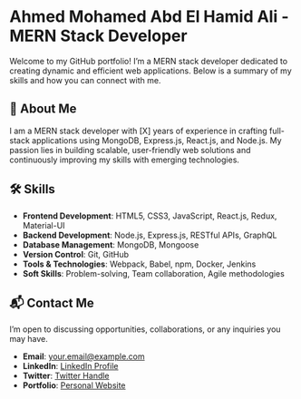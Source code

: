 # Ahmed Mohamed Abd El Hamid Ali - MERN Stack Developer

Welcome to my GitHub portfolio! I’m a MERN stack developer dedicated to creating dynamic and efficient web applications. Below is a summary of my skills and how you can connect with me.

## 📜 About Me

I am a MERN stack developer with [X] years of experience in crafting full-stack applications using MongoDB, Express.js, React.js, and Node.js. My passion lies in building scalable, user-friendly web solutions and continuously improving my skills with emerging technologies.

## 🛠️ Skills

- **Frontend Development**: HTML5, CSS3, JavaScript, React.js, Redux, Material-UI
- **Backend Development**: Node.js, Express.js, RESTful APIs, GraphQL
- **Database Management**: MongoDB, Mongoose
- **Version Control**: Git, GitHub
- **Tools & Technologies**: Webpack, Babel, npm, Docker, Jenkins
- **Soft Skills**: Problem-solving, Team collaboration, Agile methodologies

## 📬 Contact Me

I’m open to discussing opportunities, collaborations, or any inquiries you may have.

- **Email**: [your.email@example.com](mailto:albashengineerahmed@gmail.com)
- **LinkedIn**: [LinkedIn Profile](linkedin.com/in/ahmedmohamedabdelhamidali)
- **Twitter**: [Twitter Handle](https://x.com/AhmedMo32618361)
- **Portfolio**: [Personal Website](https://yourportfolio.com)
